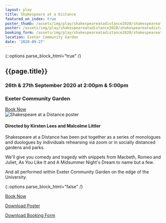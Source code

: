 ```yaml
---
layout: play
title: Shakespeare at a Distance
featured_on_index: true
poster_thumb: /assets/img/play/shakespeareatadistance2020/shakespeareatadistance2020thumb.jpg
poster: /assets/img/play/shakespeareatadistance2020/shakespeareatadistance2020poster.jpg
booking_form: /assets/img/play/shakespeareatadistance2020/shakespeareatadistance2020bookingform.pdf
location: Exeter Community Garden
date: '2020-09-27'
---
```


{::options parse_block_html="true" /}

<div class="jumbotron">

## {{page.title}}

<h3> <i class="far fa-calendar-alt"></i> 26th & 27th September 2020 at 2:00pm & 5:00pm</h3>
<h3> <i class="fas fa-map-marker-alt"></i> Exeter Community Garden</h3>
<a class="btn btn-primary" href="{{ site.social_links.ticketsource }}" role="button">Book Now</a>
</div>

<div class="row text-center">
<div class="col-1">
</div>
<div class="col-10">
<img class="img-fluid" src="{{ page.poster | relative_url }}" alt="Shakespeare at a Distance poster" />
</div>
<div class="col-1">
</div>
</div>

#### Directed by Kirsten Lees and Malcolme Littler

Shakespeare at a Distance has been put together as a series of monologues and
duologues by individuals rehearsing via zoom or in socially distanced gardens
and parks. 

We'll give you comedy and tragedy with snippets from Macbeth, Romeo and Juliet,
As You Like It and A Midsummer Night's Dream to name but a few. 

And all performed within Exeter Community Garden on the edge of the University.

{::options parse_block_html="false" /}

<p class="text-center"><a class="btn btn-primary" href="{{ site.social_links.ticketsource }}" role="button">Book Now</a>
</p>
<p class="text-center"><a
        href="{{ page.poster | relative_url}}"
        role="button">Download Poster</a></p>
<p class="text-center"><a
        href="{{ page.booking_form | relative_url }}"
        role="button">Download Booking Form</a></p>
